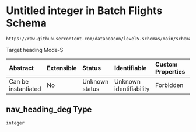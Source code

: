 # Untitled integer in Batch Flights Schema

```txt
https://raw.githubusercontent.com/databeacon/level5-schemas/main/schemas/batch/flights.schema.json#/properties/nav_heading_deg
```

Target heading Mode-S

| Abstract            | Extensible | Status         | Identifiable            | Custom Properties | Additional Properties | Access Restrictions | Defined In                                                                          |
| :------------------ | :--------- | :------------- | :---------------------- | :---------------- | :-------------------- | :------------------ | :---------------------------------------------------------------------------------- |
| Can be instantiated | No         | Unknown status | Unknown identifiability | Forbidden         | Allowed               | none                | [flights.schema.json\*](../../out/batch/flights.schema.json "open original schema") |

## nav\_heading\_deg Type

`integer`
